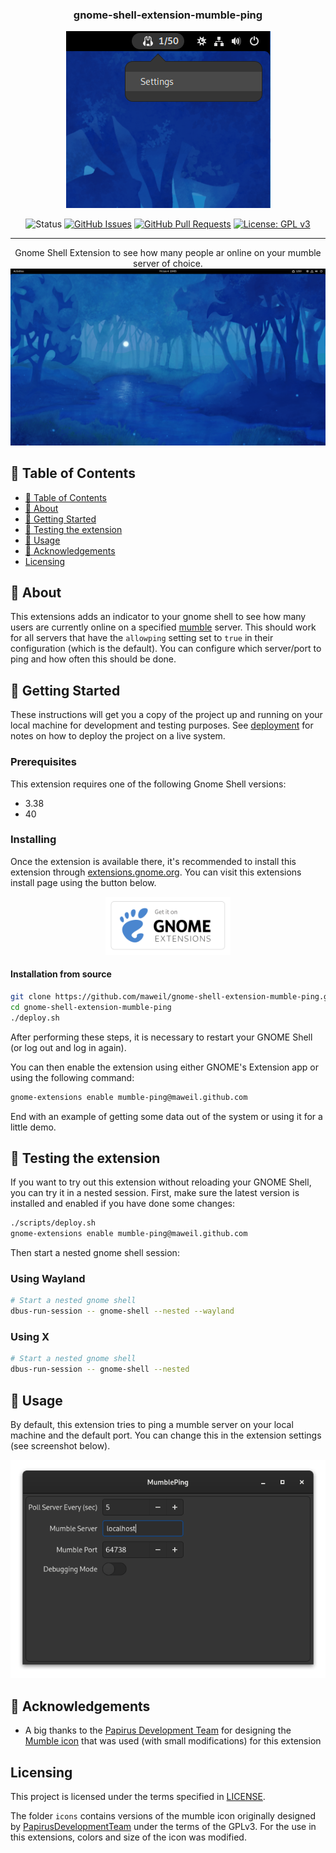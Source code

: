 <h3 align="center">gnome-shell-extension-mumble-ping</h3>
<p align="center">
 <img src="img/indicator.png" alt="Project logo"/>
</p>

<div align="center">

![Status](https://img.shields.io/badge/status-active-success.svg)
[![GitHub Issues](https://img.shields.io/github/issues/maweil/gnome-shell-extension-mumble-ping.svg)](https://github.com/maweil/gnome-shell-extension-mumble-ping/issues)
[![GitHub Pull Requests](https://img.shields.io/github/issues-pr/maweil/gnome-shell-extension-mumble-ping.svg)](https://github.com/maweil/gnome-shell-extension-mumble-ping/pulls)
[![License: GPL v3](https://img.shields.io/badge/License-GPLv3-blue.svg)](/LICENSE)

</div>

---

<p align="center"> 
Gnome Shell Extension to see how many people ar online on your mumble server of choice.
<img src="img/screenshot.png" alt="Screenshot"/>
</p>

## 📝 Table of Contents

- [📝 Table of Contents](#-table-of-contents)
- [🧐 About <a name ="about"></a>](#-about-)
- [🏁 Getting Started](#-getting-started)
- [🔧 Testing the extension](#-testing-the-extension)
- [🎈 Usage <a name="usage"></a>](#-usage-)
- [🎉 Acknowledgements <a name = "acknowledgement"></a>](#-acknowledgements-)
- [Licensing](#licensing)
  
## 🧐 About <a name ="about"></a>

This extensions adds an indicator to your gnome shell to see how many users are currently online on a specified [mumble](https://github.com/mumble-voip/mumble) server.
This should work for all servers that have the `allowping` setting set to `true` in their configuration (which is the default).
You can configure which server/port to ping and how often this should be done.

## 🏁 Getting Started

These instructions will get you a copy of the project up and running on your local machine for development and testing purposes. See [deployment](#deployment) for notes on how to deploy the project on a live system.

### Prerequisites

This extension requires one of the following Gnome Shell versions:

- 3.38
- 40

### Installing

Once the extension is available there, it's recommended to install this extension through [extensions.gnome.org](https://extensions.gnome.org). You can visit this extensions install page using the button below.

<p align="center">
<img width="200px" src="https://raw.githubusercontent.com/andyholmes/gnome-shell-extensions-badge/master/get-it-on-ego.svg" alt="Project logo">
</p>

#### Installation from source
```bash
git clone https://github.com/maweil/gnome-shell-extension-mumble-ping.git
cd gnome-shell-extension-mumble-ping
./deploy.sh
```

After performing these steps, it is necessary to restart your GNOME Shell (or log out and log in again).

You can then enable the extension using either GNOME's Extension app or using the following command:

```bash
gnome-extensions enable mumble-ping@maweil.github.com 
```

End with an example of getting some data out of the system or using it for a little demo.

## 🔧 Testing the extension

If you want to try out this extension without reloading your GNOME Shell, you can try it in a nested session.
First, make sure the latest version is installed and enabled if you have done some changes:

```bash
./scripts/deploy.sh
gnome-extensions enable mumble-ping@maweil.github.com
```

Then start a nested gnome shell session:
### Using Wayland

```bash
# Start a nested gnome shell
dbus-run-session -- gnome-shell --nested --wayland
```

### Using X

```bash
# Start a nested gnome shell
dbus-run-session -- gnome-shell --nested
```

## 🎈 Usage <a name="usage"></a>

By default, this extension tries to ping a mumble server on your local machine and the default port. You can change this in the extension settings (see screenshot below).

![Settings](img/settings.png)

## 🎉 Acknowledgements <a name = "acknowledgement"></a>

- A big thanks to the [Papirus Development Team](https://github.com/PapirusDevelopmentTeam) for designing the [Mumble icon](https://github.com/PapirusDevelopmentTeam/papirus-icon-theme/blob/77fad87146ce97ca76fa54379a6fe16545146ab4/Papirus/64x64/apps/mumble.svg) that was used (with small modifications) for this extension

## Licensing
This project is licensed under the terms specified in [LICENSE](LICENSE).

The folder `icons` contains versions of the mumble icon originally designed by [PapirusDevelopmentTeam](https://github.com/PapirusDevelopmentTeam/) under the terms of the GPLv3. For the use in this extensions, colors and size of the icon was modified. 